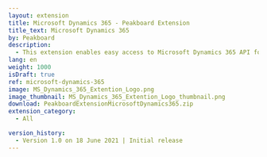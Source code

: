 ```yaml
---
layout: extension
title: Microsoft Dynamics 365 - Peakboard Extension
title_text: Microsoft Dynamics 365
by: Peakboard
description: 
  - This extension enables easy access to Microsoft Dynamics 365 API for the Peakboard designer.
lang: en
weight: 1000
isDraft: true
ref: microsoft-dynamics-365
image: MS_Dynamics_365_Extention_Logo.png
image_thumbnail: MS_Dynamics_365_Extention_Logo_thumbnail.png
download: PeakboardExtensionMicrosoftDynamics365.zip
extension_category:
  - All

version_history:
  - Version 1.0 on 18 June 2021 | Initial release
---
```

